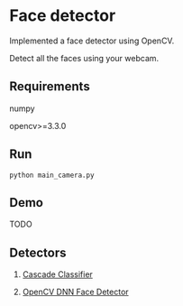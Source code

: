 # Face detector 

Implemented a face detector using OpenCV.

Detect all the faces using your webcam.

## Requirements

numpy

opencv>=3.3.0

## Run
```
python main_camera.py
```

## Demo
TODO


## Detectors
1. [Cascade Classifier](https://docs.opencv.org/3.3.0/dc/d88/tutorial_traincascade.html)

2. [OpenCV DNN Face Detector](https://github.com/opencv/opencv/tree/master/samples/dnn)
